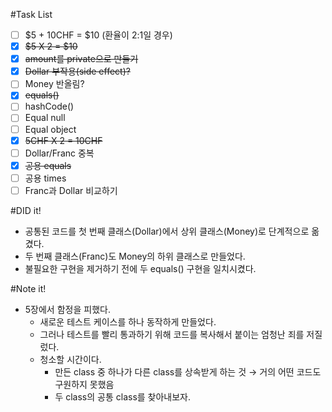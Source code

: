 #Task List
- [ ] $5 + 10CHF = $10 (환율이 2:1일 경우)
- [x] ~~$5 X 2 = $10~~
- [x] ~~amount를 private으로 만들기~~
- [x] ~~Dollar 부작용(side effect)?~~
- [ ] Money 반올림?
- [x] ~~equals()~~
- [ ] hashCode()
- [ ] Equal null
- [ ] Equal object
- [x] ~~5CHF X 2 = 10CHF~~
- [ ] Dollar/Franc 중복
- [x] ~~공용 equals~~
- [ ] 공용 times
- [ ] Franc과 Dollar 비교하기

#DID it!
- 공통된 코드를 첫 번째 클래스(Dollar)에서 상위 클래스(Money)로 단계적으로 옮겼다.
- 두 번째 클래스(Franc)도 Money의 하위 클래스로 만들었다.
- 불필요한 구현을 제거하기 전에 두 equals() 구현을 일치시켰다.

#Note it!
- 5장에서 함정을 피했다. 
    - 새로운 테스트 케이스를 하나 동작하게 만들었다.
    - 그러나 테스트를 빨리 통과하기 위해 코드를 복사해서 붙이는 엄청난 죄를 저질렀다.
    - 청소할 시간이다.
        - 만든 class 중 하나가 다른 class를 상속받게 하는 것 → 거의 어떤 코드도 구원하지 못했음
        - 두 class의 공통 class를 찾아내보자.
    
